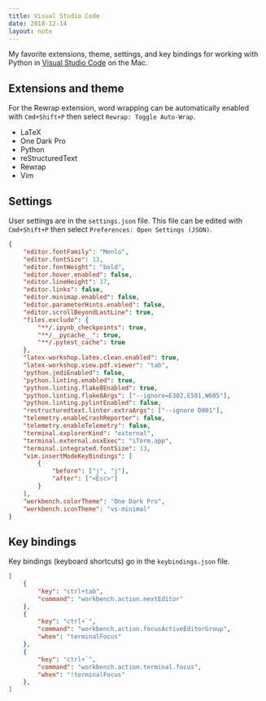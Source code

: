 ```yaml
---
title: Visual Studio Code
date: 2018-12-14
layout: note
---
```


My favorite extensions, theme, settings, and key bindings for working with
Python in [Visual Studio Code](https://code.visualstudio.com) on the Mac.

## Extensions and theme

For the Rewrap extension, word wrapping can be automatically enabled with
`Cmd+Shift+P` then select `Rewrap: Toggle Auto-Wrap`.

- LaTeX
- One Dark Pro
- Python
- reStructuredText
- Rewrap
- Vim

## Settings

User settings are in the `settings.json` file. This file can be edited with
`Cmd+Shift+P` then select `Preferences: Open Settings (JSON)`.

```json
{
    "editor.fontFamily": "Menlo",
    "editor.fontSize": 13,
    "editor.fontWeight": "bold",
    "editor.hover.enabled": false,
    "editor.lineHeight": 17,
    "editor.links": false,
    "editor.minimap.enabled": false,
    "editor.parameterHints.enabled": false,
    "editor.scrollBeyondLastLine": true,
    "files.exclude": {
        "**/.ipynb_checkpoints": true,
        "**/__pycache__": true,
        "**/.pytest_cache": true
    },
    "latex-workshop.latex.clean.enabled": true,
    "latex-workshop.view.pdf.viewer": "tab",
    "python.jediEnabled": false,
    "python.linting.enabled": true,
    "python.linting.flake8Enabled": true,
    "python.linting.flake8Args": ["--ignore=E302,E501,W605"],
    "python.linting.pylintEnabled": false,
    "restructuredtext.linter.extraArgs": ["--ignore D001"],
    "telemetry.enableCrashReporter": false,
    "telemetry.enableTelemetry": false,
    "terminal.explorerKind": "external",
    "terminal.external.osxExec": "iTerm.app",
    "terminal.integrated.fontSize": 13,
    "vim.insertModeKeyBindings": [
        {
            "before": ["j", "j"],
            "after": ["<Esc>"]
        }
    ],
    "workbench.colorTheme": "One Dark Pro",
    "workbench.iconTheme": "vs-minimal"
}
```

## Key bindings

Key bindings (keyboard shortcuts) go in the `keybindings.json` file.

```json
[
    {
        "key": "ctrl+tab",
        "command": "workbench.action.nextEditor"
    },
    {
        "key": "ctrl+`",
        "command": "workbench.action.focusActiveEditorGroup",
        "when": "terminalFocus"
    },
    {
        "key": "ctrl+`",
        "command": "workbench.action.terminal.focus",
        "when": "!terminalFocus"
    },
]
```
